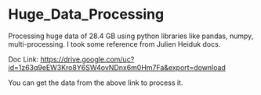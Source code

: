 # Huge_Data_Processing
Processing huge data of 28.4 GB using python libraries like pandas, numpy, multi-processing. I took some reference from Julien Heiduk docs.

Doc Link: https://drive.google.com/uc?id=1z63q9eEW3Kro8Y6SW4ovNDnx6m0Hm7Fa&export=download

You can get the data from the above link to process it.
